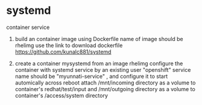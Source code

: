# systemd
container service

1. build an container image using Dockerfile name of image should be rhelimg
   use the link to download dockerfile  https://github.com/kunalc881/systemd


2.  create a container mysystemd from an image rhelimg
    configure the container with systemd service by an existing user "openshift"
    service name should be "myunnati-service" , and configure it to start automically across reboot
    attach /mnt/incoming directory as a volume to container's redhat/test/input
    and /mnt/outgoing directory as  a volume to container's /access/system directory
